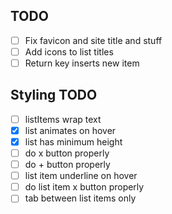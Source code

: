 ## TODO

-   [ ] Fix favicon and site title and stuff
-   [ ] Add icons to list titles
-   [ ] Return key inserts new item

## Styling TODO

-   [ ] listItems wrap text
-   [x] list animates on hover
-   [x] list has minimum height
-   [ ] do x button properly
-   [ ] do + button properly
-   [ ] list item underline on hover
-   [ ] do list item x button properly
-   [ ] tab between list items only
